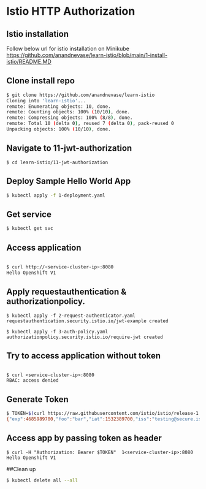 # Istio HTTP Authorization

## Istio installation
Follow below url for istio installation on Minikube
https://github.com/anandnevase/learn-istio/blob/main/1-install-istio/README.MD 


## Clone install repo

```bash
$ git clone https://github.com/anandnevase/learn-istio
Cloning into 'learn-istio'...
remote: Enumerating objects: 10, done.
remote: Counting objects: 100% (10/10), done.
remote: Compressing objects: 100% (8/8), done.
remote: Total 10 (delta 0), reused 7 (delta 0), pack-reused 0
Unpacking objects: 100% (10/10), done.
```

## Navigate to 11-jwt-authorization
```
$ cd learn-istio/11-jwt-authorization
```

## Deploy Sample Hello World App
```bash
$ kubectl apply -f 1-deployment.yaml
```

## Get service
```bash
$ kubectl get svc
```

## Access application

```bash

$ curl http://<service-cluster-ip>:8080
Hello Openshift V1

```


## Apply requestauthentication & authorizationpolicy.
```base
$ kubectl apply -f 2-request-authenticator.yaml
requestauthentication.security.istio.io/jwt-example created

$ kubectl apply -f 3-auth-policy.yaml
authorizationpolicy.security.istio.io/require-jwt created
```

## Try to access application without token
```base

$ curl <service-cluster-ip>:8080
RBAC: access denied
```


## Generate Token
```bash
$ TOKEN=$(curl https://raw.githubusercontent.com/istio/istio/release-1.8/security/tools/jwt/samples/demo.jwt -s) && echo "$TOKEN" | cut -d '.' -f2 - | base64 --decode -
{"exp":4685989700,"foo":"bar","iat":1532389700,"iss":"testing@secure.istio.io","sub":"testing@secure.istio.io"}
```

## Access app by passing token as header
```
$ curl -H "Authorization: Bearer $TOKEN"  1<service-cluster-ip>:8080
Hello Openshift V1

```

##Clean up
``` bash
$ kubectl delete all --all
```
